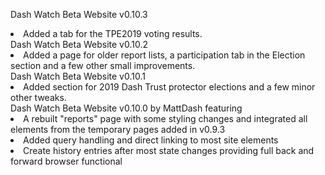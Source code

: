 Dash Watch Beta Website v0.10.3
<li>Added a tab for the TPE2019 voting results.</li>
Dash Watch Beta Website v0.10.2
<li>Added a page for older report lists, a participation tab in the Election section and a few other small improvements.</li>
Dash Watch Beta Website v0.10.1
<li>Added section for 2019 Dash Trust protector elections and a few minor other tweaks.</li>
Dash Watch Beta Website v0.10.0 by MattDash featuring
<li>A rebuilt "reports" page with some styling changes and integrated all elements from the temporary pages added in v0.9.3</li>
<li>Added query handling and direct linking to most site elements</li>
<li>Create history entries after most state changes providing full back and forward browser functional</li>
